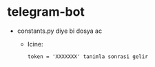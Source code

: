 # telegram-bot

- constants.py diye bi dosya ac
  - Icine:

     `token = 'XXXXXXX' tanimla sonrasi gelir`